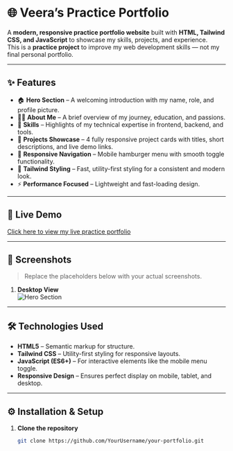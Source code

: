 # 🌐 Veera’s Practice Portfolio

A **modern, responsive practice portfolio website** built with **HTML, Tailwind CSS, and JavaScript** to showcase my skills, projects, and experience.  
This is a **practice project** to improve my web development skills — not my final personal portfolio.

---

## ✨ Features

- 🏠 **Hero Section** – A welcoming introduction with my name, role, and profile picture.  
- 🙋‍♂️ **About Me** – A brief overview of my journey, education, and passions.  
- 💼 **Skills** – Highlights of my technical expertise in frontend, backend, and tools.  
- 📂 **Projects Showcase** – 4 fully responsive project cards with titles, short descriptions, and live demo links.  
- 📱 **Responsive Navigation** – Mobile hamburger menu with smooth toggle functionality.  
- 🎨 **Tailwind Styling** – Fast, utility-first styling for a consistent and modern look.  
- ⚡ **Performance Focused** – Lightweight and fast-loading design.  

---

## 🚀 Live Demo
[Click here to view my live practice portfolio](https://yourusername.github.io/your-portfolio/)  

---

## 📸 Screenshots

> Replace the placeholders below with your actual screenshots.

1. **Desktop View**  
   ![Hero Section](hero.png)

---

## 🛠 Technologies Used

- **HTML5** – Semantic markup for structure.  
- **Tailwind CSS** – Utility-first styling for responsive layouts.  
- **JavaScript (ES6+)** – For interactive elements like the mobile menu toggle.  
- **Responsive Design** – Ensures perfect display on mobile, tablet, and desktop.  

---

## ⚙ Installation & Setup

1. **Clone the repository**
   ```bash
   git clone https://github.com/YourUsername/your-portfolio.git














   
